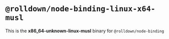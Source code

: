 # `@rolldown/node-binding-linux-x64-musl`

This is the **x86_64-unknown-linux-musl** binary for `@rolldown/node-binding`
